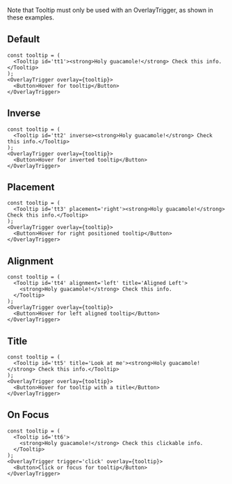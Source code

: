 Note that Tooltip must only be used with an OverlayTrigger, as shown in these examples.

## Default

    const tooltip = (
      <Tooltip id='tt1'><strong>Holy guacamole!</strong> Check this info.</Tooltip>
    );
    <OverlayTrigger overlay={tooltip}>
      <Button>Hover for tooltip</Button>
    </OverlayTrigger>

## Inverse

    const tooltip = (
      <Tooltip id='tt2' inverse><strong>Holy guacamole!</strong> Check this info.</Tooltip>
    );
    <OverlayTrigger overlay={tooltip}>
      <Button>Hover for inverted tooltip</Button>
    </OverlayTrigger>

## Placement

    const tooltip = (
      <Tooltip id='tt3' placement='right'><strong>Holy guacamole!</strong> Check this info.</Tooltip>
    );
    <OverlayTrigger overlay={tooltip}>
      <Button>Hover for right positioned tooltip</Button>
    </OverlayTrigger>

## Alignment

    const tooltip = (
      <Tooltip id='tt4' alignment='left' title='Aligned Left'>
        <strong>Holy guacamole!</strong> Check this info.
      </Tooltip>
    );
    <OverlayTrigger overlay={tooltip}>
      <Button>Hover for left aligned tooltip</Button>
    </OverlayTrigger>

## Title

    const tooltip = (
      <Tooltip id='tt5' title='Look at me'><strong>Holy guacamole!</strong> Check this info.</Tooltip>
    );
    <OverlayTrigger overlay={tooltip}>
      <Button>Hover for tooltip with a title</Button>
    </OverlayTrigger>

## On Focus

    const tooltip = (
      <Tooltip id='tt6'>
        <strong>Holy guacamole!</strong> Check this clickable info.
      </Tooltip>
    );
    <OverlayTrigger trigger='click' overlay={tooltip}>
      <Button>Click or focus for tooltip</Button>
    </OverlayTrigger>
